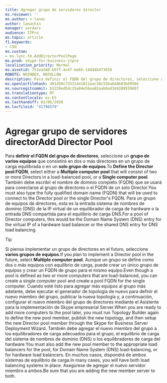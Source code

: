 ```yaml
---
title: Agregar grupo de servidores director
ms.reviewer: ''
ms.author: v-lanac
author: lanachin
manager: serdars
audience: ITPro
ms.topic: article
f1.keywords:
- CSH
ms.custom:
- ms.lync.tb.AddDirectorPoolPage
ms.prod: skype-for-business-itpro
localization_priority: Normal
ms.assetid: 751ead48-b97f-4c6f-ba6b-14d446473658
ROBOTS: NOINDEX, NOFOLLOW
description: Para definir el FQDN del grupo de directores, seleccione un grupo de varios equipos que consistirá en dos o más directores en un grupo de carga equilibrada o en un solo grupo de equipos. También debe escribir el nombre de dominio completo (FQDN) que se usará para conectarse al grupo de directores o el FQDN de un solo Director. Para un grupo de equipos de directores, esta es la entrada sistema de nombres de dominio (DNS) de la IP virtual de un equilibrador de carga de hardware o la entrada DNS compartida para el equilibrio de carga DNS.
ms.openlocfilehash: 491d50c733314e1811aac38c556a6d4683b6956b
ms.sourcegitcommit: b1229ed5dc25a04e56aa02aab8ad3d4209559d8f
ms.translationtype: MT
ms.contentlocale: es-ES
ms.lasthandoff: 02/06/2020
ms.locfileid: "41796579"
---
```

# <a name="add-director-pool"></a><span data-ttu-id="631c5-105">Agregar grupo de servidores director</span><span class="sxs-lookup"><span data-stu-id="631c5-105">Add Director Pool</span></span>
 
<span data-ttu-id="631c5-106">Para **definir el FQDN del grupo de directores**, seleccione un **grupo de varios equipos** que consistirá en dos o más directores en un grupo de carga equilibrada o en un **solo grupo de equipos**.</span><span class="sxs-lookup"><span data-stu-id="631c5-106">To **Define the Director pool FQDN**, select either a **Multiple computer pool** that will consist of two or more Directors in a load-balanced pool, or a **Single computer pool**.</span></span> <span data-ttu-id="631c5-107">También debe escribir el nombre de dominio completo (FQDN) que se usará para conectarse al grupo de directores o el FQDN de un solo Director.</span><span class="sxs-lookup"><span data-stu-id="631c5-107">You must also type the fully qualified domain name (FQDN) that will be used to connect to the Director pool or the single Director's FQDN.</span></span> <span data-ttu-id="631c5-108">Para un grupo de equipos de directores, esta es la entrada sistema de nombres de dominio (DNS) de la IP virtual de un equilibrador de carga de hardware o la entrada DNS compartida para el equilibrio de carga DNS.</span><span class="sxs-lookup"><span data-stu-id="631c5-108">For a pool of Director computers, this would be the Domain Name System (DNS) entry for the virtual IP of a hardware load balancer or the shared DNS entry for DNS load balancing.</span></span>
  
> [!TIP]
> <span data-ttu-id="631c5-109">Si piensa implementar un grupo de directores en el futuro, seleccione **varios grupos de equipos**.</span><span class="sxs-lookup"><span data-stu-id="631c5-109">If you plan to implement a Director pool in the future, select **Multiple computer pool**.</span></span> <span data-ttu-id="631c5-110">Aunque un grupo se define como dos o más equipos con equilibrio de carga, puede crear un único grupo de equipos y crear un FQDN de grupo para el mismo equipo.</span><span class="sxs-lookup"><span data-stu-id="631c5-110">Even though a pool is defined as two or more computers that are load-balanced, you can create a single computer pool and create a pool FQDN for the single computer.</span></span> <span data-ttu-id="631c5-111">Cuando esté listo para agregar más equipos al grupo más adelante, debe ejecutar el generador de topología de nuevo para definir el nuevo miembro del grupo, publicar la nueva topología y, a continuación, configurar el nuevo miembro del grupo de directores mediante el Asistente para la implementación de Skype empresarial Server.</span><span class="sxs-lookup"><span data-stu-id="631c5-111">When you are ready to add more computers to the pool later, you must run Topology Builder again to define the new pool member, publish the new topology, and then setup the new Director pool member through the Skype for Business Server Deployment Wizard.</span></span> <span data-ttu-id="631c5-112">También debe agregar el nuevo miembro del grupo a los equilibradores de carga adecuados para el grupo, el equilibrio de carga del sistema de nombres de dominio (DNS) o los equilibradores de carga del hardware.</span><span class="sxs-lookup"><span data-stu-id="631c5-112">You must also add the new pool member to the appropriate load balancers for the pool, for Domain Name System (DNS) load-balancing, or for hardware load balancers.</span></span> <span data-ttu-id="631c5-113">En muchos casos, dispondrá de ambos sistemas de equilibrio de carga.</span><span class="sxs-lookup"><span data-stu-id="631c5-113">In many cases, you will have both load balancing systems in place.</span></span> <span data-ttu-id="631c5-114">Asegúrese de agregar el nuevo servidor miembro a ambos.</span><span class="sxs-lookup"><span data-stu-id="631c5-114">Be sure that you are adding the new member server to both.</span></span> 
  


